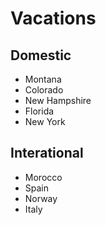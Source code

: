 # Vacations

## Domestic
- Montana
- Colorado
- New Hampshire
- Florida
- New York

## Interational
- Morocco
- Spain
- Norway
- Italy

